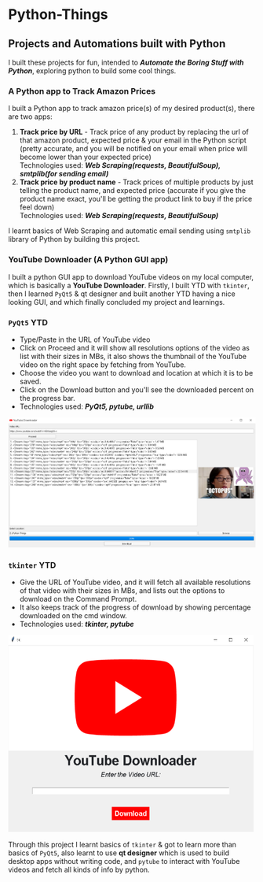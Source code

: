 # Python-Things
## Projects and Automations built with Python
I built these projects for fun, intended to ***Automate the Boring Stuff with Python***, exploring python to build some cool things.

### A Python app to Track Amazon Prices
I built a Python app to track amazon price(s) of my desired product(s), there are two apps:
1) **Track price by URL** - Track price of any product by replacing the url of that amazon product, expected price & your email in the Python script (pretty accurate, and you will be notified on your email when price will become lower than your expected price)<br>
Technologies used: ***Web Scraping(requests, BeautifulSoup), smtplib(for sending email)***
2) **Track price by product name** - Track prices of multiple products by just telling the product name, and expected price (accurate if you give the product name exact, you'll be getting the product link to buy if the price feel down)<br>
Technologies used: ***Web Scraping(requests, BeautifulSoup)***

I learnt basics of Web Scraping and automatic email sending using `smtplib` library of Python by building this project.

### YouTube Downloader (A Python GUI app)
I built a python GUI app to download YouTube videos on my local computer, which is basically a **YouTube Downloader**.
Firstly, I built YTD with `tkinter`, then I learned `PyQt5` & qt designer and built another YTD having a nice looking GUI, and which finally concluded my project and learnings.

### `PyQt5` YTD
- Type/Paste in the URL of YouTube video
- Click on Proceed and it will show all resolutions options of the video as list with their sizes in MBs, it also shows the thumbnail of the YouTube video on the right space by fetching from YouTube.
- Choose the video you want to download and location at which it is to be saved.
- Click on the Download button and you'll see the downloaded percent on the progress bar.
- Technologies used: ***PyQt5, pytube, urllib***

<img src="YouTube Downloader/ytd_pyqt.PNG">

### `tkinter` YTD
- Give the URL of YouTube video, and it will fetch all available resolutions of that video with their sizes in MBs, and lists out the options to download on the Command Prompt.
- It also keeps track of the progress of download by showing percentage downloaded on the cmd window.
- Technologies used: ***tkinter, pytube***

<img src="YouTube Downloader/youtube downloader.PNG" width="500" height="400">

Through this project I learnt basics of `tkinter` & got to learn more than basics of `PyQt5`, also learnt to use **qt designer** which is used to build desktop apps without writing code, and `pytube` to interact with YouTube videos and fetch all kinds of info by python.
